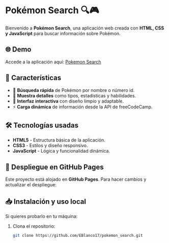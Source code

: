 # Pokémon Search 🔍🎮  

Bienvenido a **Pokémon Search**, una aplicación web creada con **HTML, CSS y JavaScript** para buscar información sobre Pokémon.  

## 🌐 Demo  
Accede a la aplicación aquí: [Pokemon Search](https://eblanco17.github.io/pokemon_search/)  

## 📌 Características  
- 🔎 **Búsqueda rápida** de Pokémon por nombre o número id.  
- 📜 **Muestra detalles** como tipos, estadísticas y habilidades.  
- 🎨 **Interfaz interactiva** con diseño limpio y adaptable.  
- ⚡ **Carga dinámica** de información desde la API de freeCodeCamp.  

## 🛠️ Tecnologías usadas  
- **HTML5** - Estructura básica de la aplicación.  
- **CSS3** - Estilos y diseño responsivo.  
- **JavaScript** - Lógica y funcionalidad dinámica.  

## 🚀 Despliegue en GitHub Pages  
Este proyecto está alojado en **GitHub Pages**. Para hacer cambios y actualizar el despliegue:  

## 📥 Instalación y uso local  
Si quieres probarlo en tu máquina:  
1. Clona el repositorio:  
   ```sh
   git clone https://github.com/EBlanco17/pokemon_search.git
